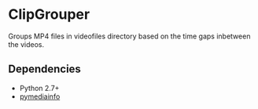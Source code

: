 # ClipGrouper
Groups MP4 files in videofiles directory based on the time gaps inbetween the videos.

## Dependencies

- Python 2.7+
- [pymediainfo](https://pypi.org/project/pymediainfo/)
